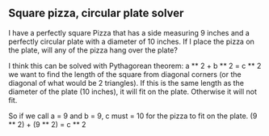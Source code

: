 ## Square pizza, circular plate solver

I have a perfectly square Pizza that has a side measuring 9 inches
and a perfectly circular plate with a diameter of 10 inches.
If I place the pizza on the plate, will any of the pizza hang over the plate?

I think this can be solved with Pythagorean theorem: a ** 2 + b ** 2 = c ** 2
we want to find the length of the square from diagonal corners (or the diagonal
of what would be 2 triangles). If this is the same length as the diameter of the
plate (10 inches), it will fit on the plate. Otherwise it will not fit.

So if we call a = 9 and b = 9, c must = 10 for the pizza to fit on the plate.
(9 ** 2) + (9 ** 2) = c ** 2
